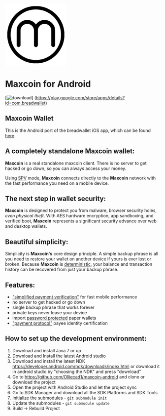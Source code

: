 ![ƀ](/images/128.png) 


# Maxcoin for Android

[![download](/images/icon-google-play.png)]
(https://play.google.com/store/apps/details?id=com.breadwallet)

## Maxcoin Wallet

This is the Android port of the breadwallet iOS app, which can be found [here](https://github.com/breadwallet/breadwallet/).

## A completely standalone Maxcoin wallet:

**Maxcoin** is a real standalone maxcoin client. There is no server to get hacked or go down, so you can always access
your money. 

Using [SPV](https://en.bitcoin.it/wiki/Thin_Client_Security#Header-Only_Clients)
mode, **Maxcoin** connects directly to the **Maxcoin** network with the fast
performance you need on a mobile device.

## The next step in wallet security:

**Maxcoin** is designed to protect you from malware, browser security holes,
*even physical theft*. With AES hardware encryption, app sandboxing, and verified boot, **Maxcoin** represents a significant security advance over web and desktop wallets.

## Beautiful simplicity:

Simplicity is **Maxcoin's** core design principle. A simple backup phrase is
all you need to restore your wallet on another device if yours is ever lost or
broken.  Because **Maxcoin** is [deterministic](https://github.com/bitcoin/bips/blob/master/bip-0032.mediawiki),
your balance and transaction history can be recovered from just your backup phrase.

## Features:

- ["simplified payment verification"](https://github.com/bitcoin/bips/blob/master/bip-0037.mediawiki) for fast mobile performance
- no server to get hacked or go down
- single backup phrase that works forever
- private keys never leave your device
- import [password protected](https://github.com/bitcoin/bips/blob/master/bip-0038.mediawiki) paper wallets
- ["payment protocol"](https://github.com/bitcoin/bips/blob/master/bip-0070.mediawiki) payee identity certification

## How to set up the development environment:
1. Download and install Java 7 or up
2. Download and Install the latest Android studio
3. Download and install the latest NDK https://developer.android.com/ndk/downloads/index.html or download it in android studio by "choosing the NDK" and press "download"
4. Go to https://github.com/Olliecad1/maxcoin-android and clone or download the project
5. Open the project with Android Studio and let the project sync
6. Go to SDK Manager and download all the SDK Platforms and SDK Tools
7. Initialize the submodules - <code>git submodule init</code>
8. Update the submodules - <code>git submodule update</code>
9. Build -> Rebuild Project
